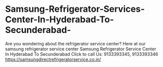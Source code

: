 # Samsung-Refrigerator-Services-Center-In-Hyderabad-To-Secunderabad-
Are you wondering about the refrigerator service center? Here at our samsung refrigerator service center Samsung Refrigerator Service Center In Hyderabad To Secunderabad   Click to call Us: 9133393345, 9133393346  https://samsungdirectrefrigeratorservice.co.in/
